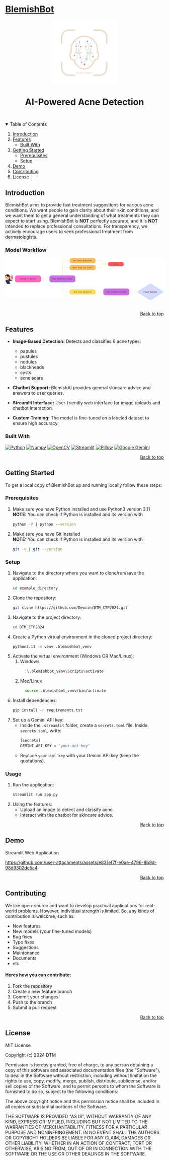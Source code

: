 <a name="readme-top"></a>

# [BlemishBot](https://blemishbot.streamlit.app/)

<div align="center">
  <img src="page_images/BlemishBotLogo.png" alt='logo' width=200>
  <h1>AI-Powered Acne Detection</p>
</div> <br>

<details open>
<summary>Table of Contents</summary>
<ol>
  <li>
    <a href="#introduction">Introduction</a>
  </li>
  <li>
    <a href="#features">Features</a>
    <ul>
      <li>
        <a href="#built-with">Built With</a>
      </li>
    </ul>
  </li>
  <li>
    <a href="#getting-started">Getting Started</a>
    <ul>
      <li><a href="#prerequisites">Prerequisites</a></li>
      <li><a href="#setup">Setup</a></li>
    </ul>
  </li>
  <li><a href="#demo">Demo</a></li>
  <li><a href="#contributing">Contributing</a></li>
  <li><a href="#license">License</a></li>
</ol>
</details>

## Introduction
BlemishBot aims to provide fast treatment suggestions for various acne conditions. We want people to gain clarity about their skin conditions, and we want them to get a general understanding of what treatments they can expect to start using. BlemishBot is **NOT** perfectly accurate, and it is **NOT** intended to replace professional consultations. For transparency, we actively encourage users to seek professional treatment from dermatologists.

### Model Workflow
<div align="center">
  <img src="page_images/flowchart.png" alt='flowchart'>
</div> <br>
<p align="right"><a href="#readme-top">Back to top</a></p>

## Features
* **Image-Based Detection:** Detects and classifies 6 acne types: 
  - papules
  - pustules 
  - nodules 
  - blackheads
  - cysts
  - acne scars

* **Chatbot Support:** BlemishAI provides general skincare advice and answers to user queries.
* **Streamlit Interface:** User-friendly web interface for image uploads and chatbot interaction.
* **Custom Training:** The model is fine-tuned on a labeled dataset to ensure high accuracy.

### Built With
[![Python][Python]][Python-url]
[![Numpy][Numpy]][Numpy-url]
[![OpenCV][OpenCV]][OpenCV-url]
[![Streamlit][Streamlit]][Streamlit-url]
[![Pillow][Pillow]][Pillow-url]
[![Google Gemini][Gemini]][Gemini-url]

<p align="right"><a href="#readme-top">Back to top</a></p>


## Getting Started
To get a local copy of BlemishBot up and running locally follow these steps:  

### Prerequisites
1. Make sure you have Python installed and use Python3 version 3.11 
**NOTE:** You can check if Python is installed and its version with 
    ```sh
    python -V | python --version
    ```
2. Make sure you have Git installed  
**NOTE:** You can check if Python is installed and its version with
    ```sh
    git -v | git --version
    ```

### Setup
1. Navigate to the directory where you want to clone/run/save the application:
    ```sh
    cd example_directory
    ```
2. Clone the repository:
    ```sh
    git clone https://github.com/Dewiin/DTM_CTP2024.git
    ```
3. Navigate to the project directory:
    ```sh
    cd DTM_CTP2024
    ```
4. Create a Python virtual environment in the cloned project directory:
    ```sh
    python3.11 -m venv .blemishbot_venv
    ```
5. Activate the virtual environment (Windows OR Mac/Linux):
    1. Windows
        ```sh
          .\.blemishbot_venv\Scripts\activate
        ```
    2. Mac/Linux
        ```sh
          source .blemishbot_venv/bin/activate
        ```
6. Install dependencies:
    ```sh
    pip install -r requirements.txt
    ```
7. Set up a Gemini API key:
    - Inside the ``.streamlit`` folder, create a ``secrets.toml`` file. Inside ``secrets.toml``, write:
        ```sh
        [secrets]
        GEMINI_API_KEY = "your-api-key"
        ```
    - Replace ``your-api-key`` with your Gemini API key (keep the quotations).

### Usage
1. Run the application:
    ```sh
    streamlit run app.py
    ```
2. Using the features:
    - Upload an image to detect and classify acne.
    - Interact with the chatbot for skincare advice.

<p align="right"><a href="#readme-top">Back to top</a></p>


## Demo
Streamlit Web Application  

https://github.com/user-attachments/assets/e831ef7f-e0ae-4796-8b9d-98d9302dc5c4



<p align="right"><a href="#readme-top">Back to top</a></p>


## Contributing
We like open-source and want to develop practical applications for real-world problems. However, individual strength is limited. So, any kinds of contribution is welcome, such as:
- New features
- New models (your fine-tuned models)
- Bug fixes
- Typo fixes
- Suggestions
- Maintenance
- Documents
- etc

#### Heres how you can contribute:
1. Fork the repository
2. Create a new feature branch
3. Commit your changes 
4. Push to the branch 
5. Submit a pull request

<p align="right"><a href="#readme-top">Back to top</a></p>


## License
MIT License

Copyright (c) 2024 DTM

Permission is hereby granted, free of charge, to any person obtaining a copy
of this software and associated documentation files (the "Software"), to deal
in the Software without restriction, including without limitation the rights
to use, copy, modify, merge, publish, distribute, sublicense, and/or sell
copies of the Software, and to permit persons to whom the Software is
furnished to do so, subject to the following conditions:

The above copyright notice and this permission notice shall be included in all
copies or substantial portions of the Software.

THE SOFTWARE IS PROVIDED "AS IS", WITHOUT WARRANTY OF ANY KIND, EXPRESS OR
IMPLIED, INCLUDING BUT NOT LIMITED TO THE WARRANTIES OF MERCHANTABILITY,
FITNESS FOR A PARTICULAR PURPOSE AND NONINFRINGEMENT. IN NO EVENT SHALL THE
AUTHORS OR COPYRIGHT HOLDERS BE LIABLE FOR ANY CLAIM, DAMAGES OR OTHER
LIABILITY, WHETHER IN AN ACTION OF CONTRACT, TORT OR OTHERWISE, ARISING FROM,
OUT OF OR IN CONNECTION WITH THE SOFTWARE OR THE USE OR OTHER DEALINGS IN THE
SOFTWARE.




[Python]: https://img.shields.io/badge/python-FFDE57?style=for-the-badge&logo=python&logoColor=4584B6
[Python-url]: https://www.python.org/

[Numpy]: https://img.shields.io/badge/numpy-%23013243.svg?style=for-the-badge&logo=numpy&logoColor=white
[Numpy-url]: https://numpy.org/

[OpenCV]: https://img.shields.io/badge/opencv-000000?style=for-the-badge&logo=opencv&logoColor=00ff00
[OpenCV-url]: https://opencv.org/

[Streamlit]: https://img.shields.io/badge/streamlit-ffffff?style=for-the-badge&logo=streamlit&logoColor=ff0000
[Streamlit-url]: https://streamlit.io/

[Pillow]: https://img.shields.io/badge/pillow-000000?style=for-the-badge&logo=pillow
[Pillow-url]: https://pillow.readthedocs.io/en/stable/

[Gemini]: https://img.shields.io/badge/Google%20Gemini-886FBF?style=for-the-badge&logo=googlegemini&logoColor=fff
[Gemini-url]: https://gemini.google.com/app

